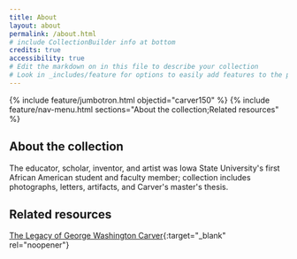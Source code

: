 ```yaml
---
title: About
layout: about
permalink: /about.html
# include CollectionBuilder info at bottom
credits: true
accessibility: true
# Edit the markdown on in this file to describe your collection
# Look in _includes/feature for options to easily add features to the page
---
```


{% include feature/jumbotron.html objectid="carver150" %} 
{% include feature/nav-menu.html sections="About the collection;Related resources" %}

## About the collection

The educator, scholar, inventor, and artist was Iowa State University's first African American student and faculty member; collection includes photographs, letters, artifacts, and Carver's master's thesis.

## Related resources

[The Legacy of George Washington Carver](https://n2t.net/ark:/87292/w9d795g63){:target="_blank" rel="noopener"}